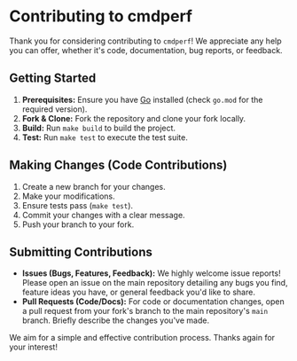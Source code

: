 # Contributing to cmdperf

Thank you for considering contributing to `cmdperf`! We appreciate any help you can offer, whether it's code, documentation, bug reports, or feedback.

## Getting Started

1.  **Prerequisites:** Ensure you have [Go](https://golang.org/doc/install) installed (check `go.mod` for the required version).
2.  **Fork & Clone:** Fork the repository and clone your fork locally.
3.  **Build:** Run `make build` to build the project.
4.  **Test:** Run `make test` to execute the test suite.

## Making Changes (Code Contributions)

1.  Create a new branch for your changes.
2.  Make your modifications.
3.  Ensure tests pass (`make test`).
4.  Commit your changes with a clear message.
5.  Push your branch to your fork.

## Submitting Contributions

-   **Issues (Bugs, Features, Feedback):** We highly welcome issue reports! Please open an issue on the main repository detailing any bugs you find, feature ideas you have, or general feedback you'd like to share.
-   **Pull Requests (Code/Docs):** For code or documentation changes, open a pull request from your fork's branch to the main repository's `main` branch. Briefly describe the changes you've made.

We aim for a simple and effective contribution process. Thanks again for your interest!
